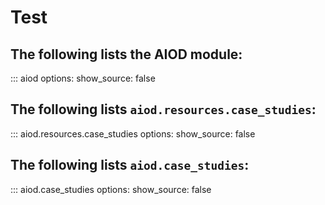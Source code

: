 # Test

## The following lists the AIOD module:

::: aiod
    options:
      show_source: false


## The following lists `aiod.resources.case_studies`:

::: aiod.resources.case_studies
    options:
      show_source: false


## The following lists `aiod.case_studies`:

::: aiod.case_studies
    options:
      show_source: false

